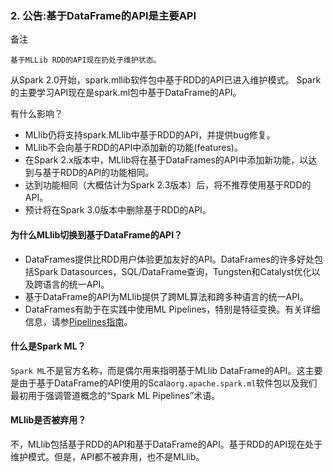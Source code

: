 
### 2. 公告:基于DataFrame的API是主要API

备注
```
基于MLLib RDD的API现在扔处于维护状态。
```
从Spark 2.0开始，spark.mllib软件包中基于RDD的API已进入维护模式。 Spark的主要学习API现在是spark.ml包中基于DataFrame的API。

有什么影响？
- MLlib仍将支持spark.MLlib中基于RDD的API，并提供bug修复。
- MLlib不会向基于RDD的API中添加新的功能(features)。
- 在Spark 2.x版本中，MLlib将在基于DataFrames的API中添加新功能，以达到与基于RDD的API的功能相同。
- 达到功能相同（大概估计为Spark 2.3版本）后，将不推荐使用基于RDD的API。
- 预计将在Spark 3.0版本中删除基于RDD的API。

#### 为什么MLlib切换到基于DataFrame的API？

- DataFrames提供比RDD用户体验更加友好的API。DataFrames的许多好处包括Spark Datasources，SQL/DataFrame查询，Tungsten和Catalyst优化以及跨语言的统一API。
- 基于DataFrame的API为MLlib提供了跨ML算法和跨多种语言的统一API。
- DataFrames有助于在实践中使用ML Pipelines，特别是特征变换。有关详细信息，请参[Pipelines指南](http://spark.apache.org/docs/latest/ml-pipeline.html)。

#### 什么是Spark ML？

`Spark ML`不是官方名称，而是偶尔用来指明基于MLlib DataFrame的API。这主要是由于基于DataFrame的API使用的Scala`org.apache.spark.ml`软件包以及我们最初用于强调管道概念的“Spark ML Pipelines”术语。

#### MLlib是否被弃用？

不，MLlib包括基于RDD的API和基于DataFrame的API。基于RDD的API现在处于维护模式。但是，API都不被弃用，也不是MLlib。
